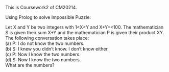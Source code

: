 This is Coursework2 of CM20214.  

Using Prolog to solve Impossible Puzzle:  

Let X and Y be two integers with 1<X<Y and X+Y=<100.
The mathematician S is given their sum X+Y and
the mathematician P is given their product XY.  
The following conversation takes place:  
(a) P: I do not know the two numbers.  
(b) S: I knew you didn’t know. I don’t know either.  
(c) P: Now I know the two numbers.  
(d) S: Now I know the two numbers.  
What are the numbers?  

